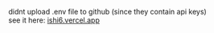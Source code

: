 didnt upload .env file to github (since they contain api keys) <br>
see it here: <a href="https://www.ishi6.vercel.app">ishi6.vercel.app</a>

